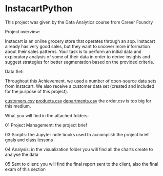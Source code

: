 # InstacartPython

This project was given by the Data Analytics course from Career Foundry

Project overview:

Instacart is an online grocery store that operates through an app. Instacart already has very good sales, but they want to uncover more information about their sales patterns. Your task is to perform an initial data and exploratory analysis of some of their data in order to derive insights and suggest strategies for better segmentation based on the provided criteria.

Data Set:

Throughout this Achievement, we used a number of open-source data sets from Instacart. We also receive a customer data set (created and included for the purpose of this project).

[customers.csv](https://github.com/Alexal09/InstacartPython/files/9794795/customers.csv)
[products.csv](https://github.com/Alexal09/InstacartPython/files/9794800/products.csv)
[departments.csv](https://github.com/Alexal09/InstacartPython/files/9794802/departments.csv)
the order.csv is too big for this medium.

What you will find in the attached folders:

01 Project Management: the project brief

03 Scripts: the Jupyter note books used to accomplish the project brief goals and class lessons

04 Analysis: in the visualization folder you will find all the charts create to analyse the data

05 Sent to client: you will find the final report sent to the client, also the final exam of this section
